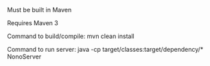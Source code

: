 Must be built in Maven

Requires Maven 3

Command to build/compile:
mvn clean install

Command to run server:
java -cp target/classes:target/dependency/* NonoServer
